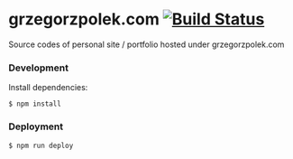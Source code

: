 # grzegorzpolek.com [![Build Status](https://travis-ci.org/gpolek/grzegorzpolek.com.svg?branch=master)](https://travis-ci.org/gpolek/grzegorzpolek.com)

Source codes of personal site / portfolio hosted under grzegorzpolek.com

### Development

Install dependencies:

    $ npm install

### Deployment

    $ npm run deploy
